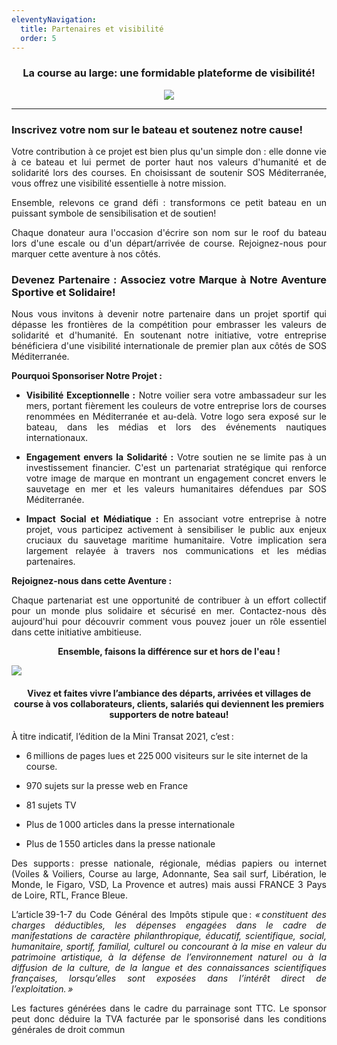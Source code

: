```yaml
---
eleventyNavigation:
  title: Partenaires et visibilité
  order: 5
---
```

<h3 style="text-align: center">La course au large: une formidable plateforme de visibilité!</h3><p style="text-align: center"><img src="/images/covering_ok_taille.png"></p>

* * *

<h3 style="text-align: justify">Inscrivez votre nom sur le bateau et soutenez notre cause!</h3><p style="text-align: justify">Votre contribution à ce projet est bien plus qu'un simple don : elle donne vie à ce bateau et lui permet de porter haut nos valeurs d'humanité et de solidarité lors des courses. En choisissant de soutenir SOS Méditerranée, vous offrez une visibilité essentielle à notre mission.</p><p style="text-align: justify">Ensemble, relevons ce grand défi : transformons ce petit bateau en un puissant symbole de sensibilisation et de soutien!</p><p style="text-align: justify">Chaque donateur aura l'occasion d'écrire son nom sur le roof du bateau lors d'une escale ou d'un départ/arrivée de course. Rejoignez-nous pour marquer cette aventure à nos côtés.</p>

<h3 style="text-align: justify">Devenez Partenaire : Associez votre Marque à Notre Aventure Sportive et Solidaire!</h3><p style="text-align: justify">Nous vous invitons à devenir notre partenaire dans un projet sportif qui dépasse les frontières de la compétition pour embrasser les valeurs de solidarité et d'humanité. En soutenant notre initiative, votre entreprise bénéficiera d'une visibilité internationale de premier plan aux côtés de SOS Méditerranée.</p><p style="text-align: justify"><strong>Pourquoi Sponsoriser Notre Projet :</strong></p>

*   <p style="text-align: justify"><strong>Visibilité Exceptionnelle :</strong> Notre voilier sera votre ambassadeur sur les mers, portant fièrement les couleurs de votre entreprise lors de courses renommées en Méditerranée et au-delà. Votre logo sera exposé sur le bateau, dans les médias et lors des événements nautiques internationaux.</p>
*   <p style="text-align: justify"><strong>Engagement envers la Solidarité :</strong> Votre soutien ne se limite pas à un investissement financier. C'est un partenariat stratégique qui renforce votre image de marque en montrant un engagement concret envers le sauvetage en mer et les valeurs humanitaires défendues par SOS Méditerranée.</p>
*   <p style="text-align: justify"><strong>Impact Social et Médiatique :</strong> En associant votre entreprise à notre projet, vous participez activement à sensibiliser le public aux enjeux cruciaux du sauvetage maritime humanitaire. Votre implication sera largement relayée à travers nos communications et les médias partenaires.</p>

<p style="text-align: justify"><strong>Rejoignez-nous dans cette Aventure :</strong></p><p style="text-align: justify">Chaque partenariat est une opportunité de contribuer à un effort collectif pour un monde plus solidaire et sécurisé en mer. Contactez-nous dès aujourd'hui pour découvrir comment vous pouvez jouer un rôle essentiel dans cette initiative ambitieuse.</p><p style="text-align: center"><strong>Ensemble, faisons la différence sur et hors de l'eau !</strong></p><p style="text-align: justify"><img src="/images/village.jpg"></p><h4 style="text-align: center">Vivez et faites vivre l’ambiance des départs, arrivées et villages de course à vos collaborateurs, clients, salariés qui deviennent les premiers supporters de notre bateau!</h4>

À titre indicatif, l’édition de la Mini Transat 2021, c’est :

*   6 millions de pages lues et 225 000 visiteurs sur le site internet de la course.
    
*   970 sujets sur la presse web en France
    
*   81 sujets TV
    
*   Plus de 1 000 articles dans la presse internationale
    
*   Plus de 1 550 articles dans la presse nationale
    

<p style="text-align: justify">Des supports : presse nationale, régionale, médias papiers ou internet (Voiles &amp; Voiliers, Course au large, Adonnante, Sea sail surf, Libération, le Monde, le Figaro, VSD, La Provence et autres) mais aussi FRANCE 3 Pays de Loire, RTL, France Bleue.</p>

<p style="text-align: justify">L’article 39-1-7 du Code Général des Impôts stipule que : <em>« constituent des charges déductibles, les dépenses engagées dans le cadre de manifestations de caractère philanthropique, éducatif, scientifique, social, humanitaire, sportif, familial, culturel ou concourant à la mise en valeur du patrimoine artistique, à la défense de l’environnement naturel ou à la diffusion de la culture, de la langue et des connaissances scientifiques françaises, lorsqu’elles sont exposées dans l’intérêt direct de l’exploitation. »</em></p><p style="text-align: justify">Les factures générées dans le cadre du parrainage sont TTC. Le sponsor peut donc déduire la TVA facturée par le sponsorisé dans les conditions générales de droit commun</p>